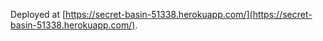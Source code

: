 Deployed at [https://secret-basin-51338.herokuapp.com/](https://secret-basin-51338.herokuapp.com/).
